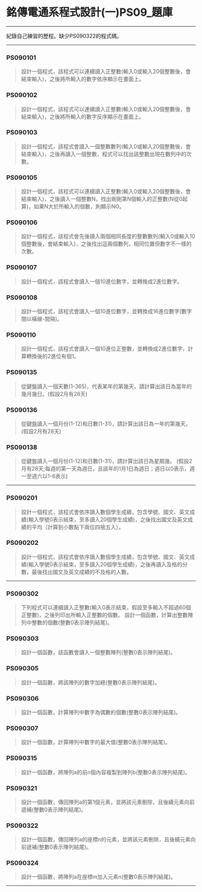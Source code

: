# 銘傳電通系程式設計(一)PS09_題庫
----

紀錄自己練習的歷程。缺少PS090322的程式碼。

----
### PS090101
> 設計一個程式，該程式可以連續讀入正整數(輸入0或輸入20個整數後，會結束輸入)，之後將所輸入的數字依序顯示在畫面上。

### PS090102
> 設計一個程式，該程式可以連續讀入正整數(輸入0或輸入20個整數後，會結束輸入)，之後將所輸入的數字反序顯示在畫面上。

### PS090103
> 設計一個程式，該程式會讀入一個整數數列(輸入0或輸入20個整數後，會結束輸入)，之後再讀入一個整數，程式可以找出該整數出現在數列中的次數。

### PS090105
> 設計一個程式，該程式可以連續讀入正整數(輸入0或輸入20個整數後，會結束輸入)，之後讀入一個整數N，找出剛剛第N個輸入的正整數(N從0起算)，如果N大於所輸入的個數，則顯示NO。

### PS090106
> 設計一個程式，該程式會先後讀入兩個相同長度的整數數列(輸入0或輸入10個整數後，會結束輸入)，之後找出這兩個數列，相同位置但數字不一樣的次數。

### PS090107
> 設計一個程式，該程式會讀入一個10進位數字，並轉換成2進位數字。

### PS090108
> 設計一個程式，該程式會讀入一個10進位數字，並轉換成16進位數字(數字間以橫線-間隔)。

### PS090110
> 設計一個程式，該程式會讀入一個10進位正整數，並轉換成2進位數字，計算轉換後的2進位有個1。

### PS090135
> 從鍵盤讀入一個天數(1-365)，代表某年的第幾天，請計算出該日為當年的幾月幾日。(假設2月有28天)

### PS090136
> 從鍵盤讀入一個月份(1-12)和日數(1-31)，請計算出該日為一年的第幾天。(假設2月有28天)

### PS090138
> 從鍵盤讀入一個月份(1-12)和日數(1-31)，請計算出該日為星期幾。 
(假設2月有28天;每週的第一天為週日，且該年的1月1日為週日；週日以0表示，週一至週六以1-6表示)

----

### PS090201
> 設計一個程式，該程式會依序讀入數個學生成績，包含學號、國文、英文成績(輸入學號0表示結束，至多讀入20個學生成績)，之後找出國文及英文成績的平均（計算到小數點下兩位四捨五入）。

### PS090202
> 設計一個程式，該程式會依序讀入數個學生成績，包含學號、國文、英文成績(輸入學號0表示結束，至多讀入20個學生成績)，之後再讀入及格的分數，最後找出國文及英文成績的不及格的人數。

----

### PS090302
> 下列程式可以連續讀入正整數(輸入0表示結束，假設至多輸入不超過60個正整數)，之後列印出所輸入正整數的個數。
設計一個函數，計算出整數陣列中整數的個數(整數0表示陣列結尾)。

### PS090303
> 設計一個函數，該函數會讀入一個整數陣列(整數0表示陣列結尾)。

### PS090305
> 設計一個函數，將該陣列的數字加總(整數0表示陣列結尾)。

### PS090306
> 設計一個函數，計算陣列中數字為偶數的個數(整數0表示陣列結尾)。

### PS090307
> 設計一個函數，計算陣列中數字的最大值(整數0表示陣列結尾)。

### PS090315
> 設計一個函數，將陣列a的前n個內容複製到陣列b(整數0表示陣列結尾)。

### PS090321
> 設計一個函數，傳回陣列a的第1個元素，並將該元素刪除，且後續元素向前遞補(整數0表示陣列結尾)。

### PS090322
> 設計一個函數，傳回陣列a的座標n的元素，並將該元素刪除，且後續元素向前遞補(整數0表示陣列結尾)。

### PS090324
> 設計一個函數，將陣列a在座標m加入元素n(整數0表示陣列結尾)。

----

